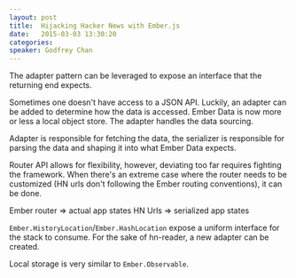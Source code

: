 ```yaml
---
layout: post
title:  Hijacking Hacker News with Ember.js 
date:   2015-03-03 13:30:20
categories:
speaker: Godfrey Chan
---
```


The adapter pattern can be leveraged to expose an interface that the
returning end expects.

Sometimes one doesn't have access to a JSON API. Luckily, an adapter can
be added to determine how the data is accessed. Ember Data is now more or less
a local object store. The adapter handles the data sourcing.

Adapter is responsible for fetching the data, the serializer is responsible for
parsing the data and shaping it into what Ember Data expects.

Router API allows for flexibility, however, deviating too far requires fighting
the framework. When there's an extreme case where the router needs to be customized
(HN urls don't following the Ember routing conventions), it can be done.

Ember router => actual app states
HN Urls => serialized app states

`Ember.HistoryLocation`/`Ember.HashLocation` expose a uniform interface for the stack
to consume. For the sake of hn-reader, a new adapter can be created.

Local storage is very similar to `Ember.Observable`. 
